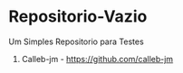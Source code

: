 # Repositorio-Vazio
Um Simples Repositorio para Testes
1. Calleb-jm - https://github.com/calleb-jm

